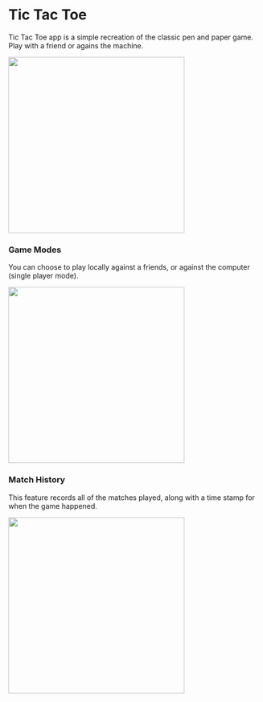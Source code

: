 # Tic Tac Toe

Tic Tac Toe app is a simple recreation of the classic pen and paper game. Play with a friend or agains the machine.

<p><img src="https://user-images.githubusercontent.com/59263016/119376536-717a0000-bc92-11eb-848a-fd59d2aabcfe.jpeg" alt="" width="350"></p>

### Game Modes
You can choose to play locally against a friends, or against the computer (single player mode). 


<p><img src="https://user-images.githubusercontent.com/59263016/119376700-a2f2cb80-bc92-11eb-8dd3-33fdf8000e52.jpeg" alt="" width="350"></p>


### Match History

This feature records all of the matches played, along with a time stamp for when the game happened.

<p><img src="https://user-images.githubusercontent.com/59263016/119378971-3fb66880-bc95-11eb-9dd7-28701d256b49.jpeg" alt="" width="350"></p>
